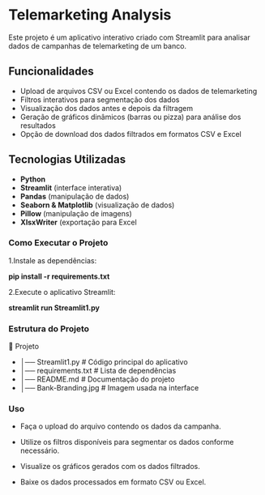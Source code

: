 # Telemarketing Analysis

Este projeto é um aplicativo interativo criado com Streamlit para analisar dados de campanhas de telemarketing de um banco.

## Funcionalidades
- Upload de arquivos CSV ou Excel contendo os dados de telemarketing
- Filtros interativos para segmentação dos dados
- Visualização dos dados antes e depois da filtragem
- Geração de gráficos dinâmicos (barras ou pizza) para análise dos resultados
- Opção de download dos dados filtrados em formatos CSV e Excel

## Tecnologias Utilizadas
- **Python**
- **Streamlit** (interface interativa)
- **Pandas** (manipulação de dados)
- **Seaborn & Matplotlib** (visualização de dados)
- **Pillow** (manipulação de imagens)
- **XlsxWriter** (exportação para Excel

### Como Executar o Projeto

1.Instale as dependências:

**pip install -r requirements.txt**

2.Execute o aplicativo Streamlit:

**streamlit run Streamlit1.py**

### Estrutura do Projeto

📂 Projeto
* │── Streamlit1.py          # Código principal do aplicativo
* │── requirements.txt       # Lista de dependências
* │── README.md              # Documentação do projeto
* │── Bank-Branding.jpg      # Imagem usada na interface


### Uso

* Faça o upload do arquivo contendo os dados da campanha.

* Utilize os filtros disponíveis para segmentar os dados conforme necessário.

* Visualize os gráficos gerados com os dados filtrados.

* Baixe os dados processados em formato CSV ou Excel.
